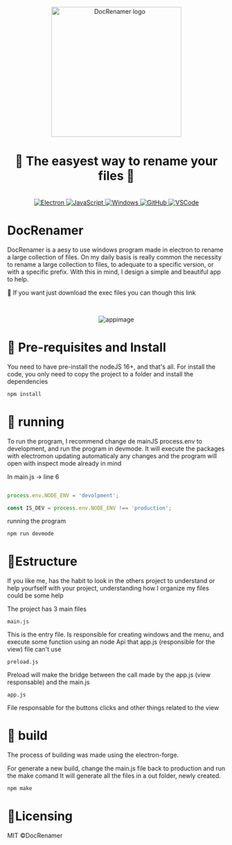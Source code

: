 <div align="center">
  <br>
  <img alt="DocRenamer logo" src="../app/../docRenamer/App/files/Logo_blue.svg" width="300px">
  <h1> 📁 The easyest way to rename your files 📁</h1>
<br>

  <a href="https://www.electronjs.org/">
    <img src="https://img.shields.io/badge/Electron-2B2E3A?style=for-the-badge&logo=electron&logoColor=9FEAF9" alt="Electron">
  </a>
  <a href="">
    <img src="https://img.shields.io/badge/JavaScript-323330?style=for-the-badge&logo=javascript&logoColor=F7DF1E" alt="JavaScript">
  </a>
  <a href="">
    <img src="https://img.shields.io/badge/Windows-0078D6?style=for-the-badge&logo=windows&logoColor=white" alt="Windows">
  </a>
  <a href="https://github.com/arichardi/docRenamer">
    <img src="https://img.shields.io/badge/GitHub-100000?style=for-the-badge&logo=github&logoColor=white" alt="GitHub">
  </a>
  <a href="">
    <img src="https://img.shields.io/badge/VSCode-0078D4?style=for-the-badge&logo=visual%20studio%20code&logoColor=white" alt="VSCode">
  </a>

</div>



# DocRenamer 

DocRenamer is a aesy to use windows program made in electron to rename a large collection of files.
On my daily basis is really common the necessity to rename a large collection to files, to adequate to a specific version, or
with a specific prefix. With this in mind, I design a simple and beautiful app to help.

🔽 If you want just download the exec files you can though this link

<br>
<div align="center">

![appimage](../App/../docRenamer/App/files/Image_app.jpg)

</div>

# 🚀 Pre-requisites and Install

You need to have pre-install the nodeJS 16+, and that's all.
For install the code, you only need to copy the project to a folder and install the dependencies


```bash
npm install
```
# 🏃 running

To run the program, I recommend change de mainJS process.env to development, and run the
program in devmode. It will execute the packages with electromon updating automaticaly any changes
and the program will open with inspect mode already in mind

In main.js -> line 6
```Javascript

process.env.NODE_ENV = 'devolpment';

const IS_DEV = process.env.NODE_ENV !== 'production';

```
running the program

```bash
npm run devmode
```
# 🤖Estructure

If you like me, has the habit to look in the others project to understand or help yourfself with your 
project, understanding how I organize my files could be some help

The project has 3 main files

    main.js

This is the entry file. Is responsible for creating windows and the menu, and execute some function
using an node Api that app.js (responsible for the view) file can't use

    preload.js

Preload will make the bridge between the call made by the app.js (view responsable) and the main.js 

    app.js

File responsable for the buttons clicks and other things related to the view

# 🧰 build 

The process of building was made using the electron-forge.

For generate a new build, change the main.js file back to production and run the make comand
It will generate all the files in a out folder, newly created.


```bash
npm make
```

# 🌱Licensing

MIT ©DocRenamer

